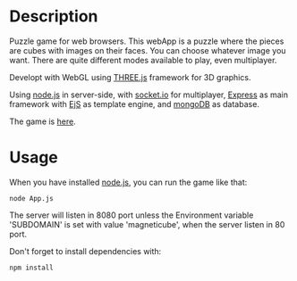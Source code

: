Description
=======================

Puzzle game for web browsers. This webApp is a puzzle where the pieces are cubes with images on their faces. You can choose whatever image you want. There are quite different modes available to play, even multiplayer.

Developt with WebGL using [THREE.js](https://github.com/mrdoob/three.js) framework for 3D graphics.

Using [node.js](http://nodejs.org/) in server-side, with [socket.io](http://socket.io/) for multiplayer, [Express](http://expressjs.com) as main framework with [EjS](http://www.embeddedjs.com/) as template engine, and [mongoDB](https://www.mongodb.org/) as database.

The game is [here](https://magneticube.herokuapp.com/).

Usage
=======================

When you have installed [node.js](http://nodejs.org/), you can run the game like that:

```
node App.js
```

The server will listen in 8080 port unless the Environment variable 'SUBDOMAIN' is set with value 'magneticube', when the server listen in 80 port.

Don't forget to install dependencies with:

```
npm install
```

